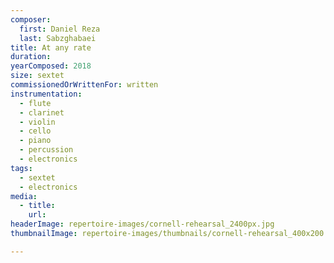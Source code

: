 ```yaml
---
composer:
  first: Daniel Reza
  last: Sabzghabaei
title: At any rate
duration:
yearComposed: 2018
size: sextet
commissionedOrWrittenFor: written
instrumentation:
  - flute
  - clarinet
  - violin
  - cello
  - piano
  - percussion
  - electronics
tags:
  - sextet
  - electronics
media:
  - title:
    url:
headerImage: repertoire-images/cornell-rehearsal_2400px.jpg
thumbnailImage: repertoire-images/thumbnails/cornell-rehearsal_400x200.jpg

---
```

